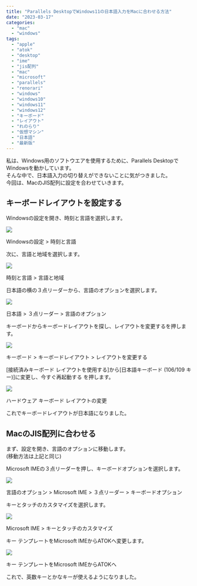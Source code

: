 ```yaml
---
title: "Parallels DesktopでWindows11の日本語入力をMacに合わせる方法"
date: "2023-03-17"
categories: 
  - "mac"
  - "windows"
tags: 
  - "apple"
  - "atok"
  - "desktop"
  - "ime"
  - "jis配列"
  - "mac"
  - "microsoft"
  - "parallels"
  - "renorari"
  - "windows"
  - "windows10"
  - "windows11"
  - "windows12"
  - "キーボード"
  - "レイアウト"
  - "れのらり"
  - "仮想マシン"
  - "日本語"
  - "最新版"
---
```


私は、Windows用のソフトウエアを使用するために、Parallels DesktopでWindowsを動かしています。  
そんな中で、日本語入力の切り替えができないことに気がつきました。  
今回は、MacのJIS配列に設定を合わせていきます。

## キーボードレイアウトを設定する

Windowsの設定を開き、時刻と言語を選択します。

![](images/スクリーンショット_2023-03-17_15_44_55-1024x821.png)

Windowsの設定 > 時刻と言語

次に、言語と地域を選択します。

![](images/スクリーンショット_2023-03-17_15_45_13-1024x821.png)

時刻と言語 > 言語と地域

日本語の横の３点リーダーから、言語のオプションを選択します。

![](images/スクリーンショット_2023-03-17_15_45_23-1024x821.png)

日本語 > ３点リーダー > 言語のオプション

キーボードからキーボードレイアウトを探し、レイアウトを変更するを押します。

![](images/スクリーンショット_2023-03-17_16_52_22-1024x821.png)

キーボード > キーボードレイアウト > レイアウトを変更する

\[接続済みキーボード レイアウトを使用する\]から\[日本語キーボード (106/109 キー)\]に変更し、今すぐ再起動する を押します。

![](images/スクリーンショット-2023-03-17-16.37.39-1024x390.png)

ハードウェア キーボード レイアウトの変更

これでキーボードレイアウトが日本語になりました。

## MacのJIS配列に合わせる

まず、設定を開き、言語のオプションに移動します。  
(移動方法は上記と同じ)

Microsoft IMEの３点リーダーを押し、キーボードオプションを選択します。

![](images/スクリーンショット_2023-03-17_16_50_35-1-1024x821.png)

言語のオプション > Microsoft IME > ３点リーダー > キーボードオプション

キーとタッチのカスタマイズを選択します。

![](images/スクリーンショット_2023-03-17_16_54_29-1024x821.png)

Microsoft IME > キーとタッチのカスタマイズ

キー テンプレートをMicrosoft IMEからATOKへ変更します。

![](images/スクリーンショット_2023-03-17_16_55_07-1024x821.png)

キー テンプレートをMicrosoft IMEからATOKへ

これで、英数キーとかなキーが使えるようになりました。
